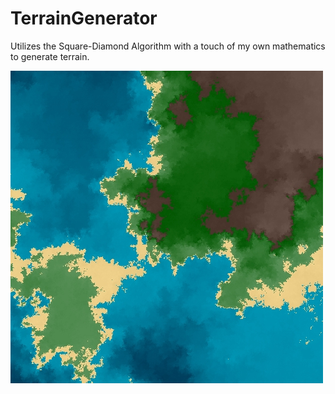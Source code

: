 # TerrainGenerator

Utilizes the Square-Diamond Algorithm with a touch of my own mathematics to generate terrain.

![cool-terrain](coolTerrain.jpg)
